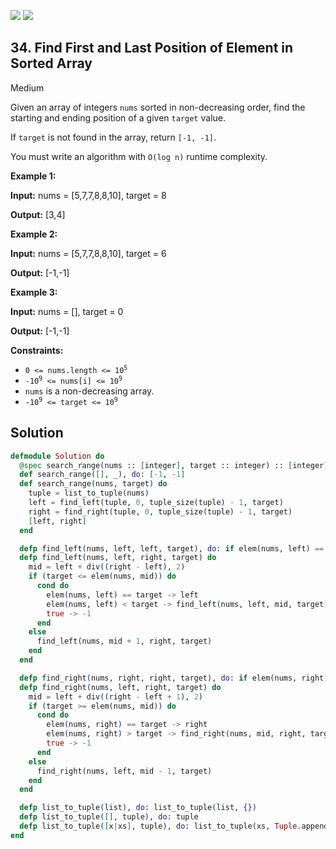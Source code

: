 [![](https://img.shields.io/github/stars/javadev/LeetCode-in-All?label=Stars&style=flat-square)](https://github.com/javadev/LeetCode-in-All)
[![](https://img.shields.io/github/forks/javadev/LeetCode-in-All?label=Fork%20me%20on%20GitHub%20&style=flat-square)](https://github.com/javadev/LeetCode-in-All/fork)

## 34\. Find First and Last Position of Element in Sorted Array

Medium

Given an array of integers `nums` sorted in non-decreasing order, find the starting and ending position of a given `target` value.

If `target` is not found in the array, return `[-1, -1]`.

You must write an algorithm with `O(log n)` runtime complexity.

**Example 1:**

**Input:** nums = [5,7,7,8,8,10], target = 8

**Output:** [3,4]

**Example 2:**

**Input:** nums = [5,7,7,8,8,10], target = 6

**Output:** [-1,-1]

**Example 3:**

**Input:** nums = [], target = 0

**Output:** [-1,-1]

**Constraints:**

*   <code>0 <= nums.length <= 10<sup>5</sup></code>
*   <code>-10<sup>9</sup> <= nums[i] <= 10<sup>9</sup></code>
*   `nums` is a non-decreasing array.
*   <code>-10<sup>9</sup> <= target <= 10<sup>9</sup></code>

## Solution

```elixir
defmodule Solution do
  @spec search_range(nums :: [integer], target :: integer) :: [integer]
  def search_range([], _), do: [-1, -1]
  def search_range(nums, target) do
    tuple = list_to_tuple(nums)
    left = find_left(tuple, 0, tuple_size(tuple) - 1, target)
    right = find_right(tuple, 0, tuple_size(tuple) - 1, target)
    [left, right]
  end

  defp find_left(nums, left, left, target), do: if elem(nums, left) == target, do: left, else: -1
  defp find_left(nums, left, right, target) do
    mid = left + div((right - left), 2)
    if (target <= elem(nums, mid)) do
      cond do
        elem(nums, left) == target -> left
        elem(nums, left) < target -> find_left(nums, left, mid, target)
        true -> -1
      end
    else
      find_left(nums, mid + 1, right, target)
    end
  end

  defp find_right(nums, right, right, target), do: if elem(nums, right) == target, do: right, else: -1
  defp find_right(nums, left, right, target) do
    mid = left + div((right - left + 1), 2) 
    if (target >= elem(nums, mid)) do
      cond do
        elem(nums, right) == target -> right
        elem(nums, right) > target -> find_right(nums, mid, right, target)
        true -> -1
      end
    else
      find_right(nums, left, mid - 1, target)
    end
  end

  defp list_to_tuple(list), do: list_to_tuple(list, {})
  defp list_to_tuple([], tuple), do: tuple
  defp list_to_tuple([x|xs], tuple), do: list_to_tuple(xs, Tuple.append(tuple, x))
end
```